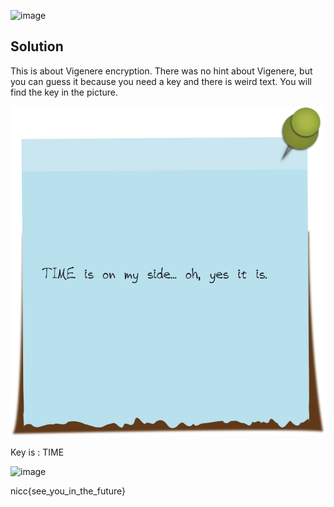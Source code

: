 ![image](https://user-images.githubusercontent.com/88983987/224637494-25d19e3d-ba6e-4dd8-8ea4-dc9ab8c9b082.png)

## Solution

This is about Vigenere encryption. There was no hint about Vigenere, but you can guess it because you need a key and there is weird text. You will find the key in the picture.

<img src="https://github.com/jackalkarlos/CTF-Writeups-and-Scripts/blob/main/SpringForward2023/Crypto/Dear%20Tom/stickynote.png?raw=true"></img>

Key is : TIME

![image](https://user-images.githubusercontent.com/88983987/224638468-f0778f8d-549d-4534-998f-a0d12ffe8655.png)

nicc{see_you_in_the_future}
